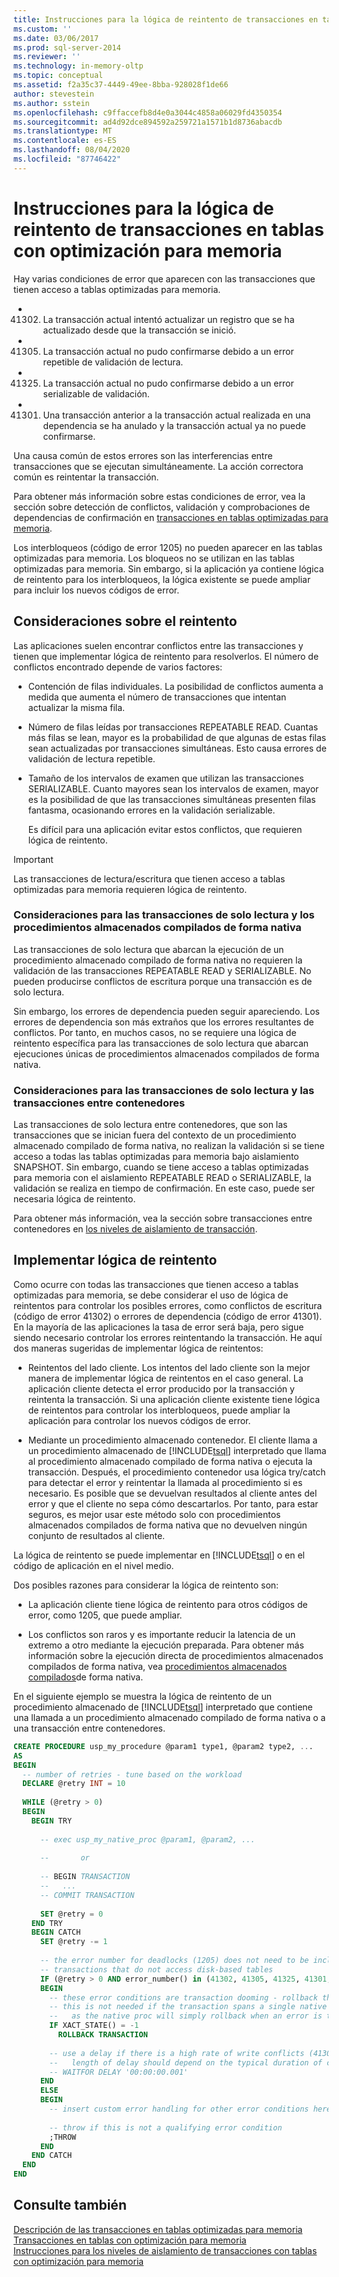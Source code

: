 ```yaml
---
title: Instrucciones para la lógica de reintento de transacciones en tablas optimizadas para memoria | Microsoft Docs
ms.custom: ''
ms.date: 03/06/2017
ms.prod: sql-server-2014
ms.reviewer: ''
ms.technology: in-memory-oltp
ms.topic: conceptual
ms.assetid: f2a35c37-4449-49ee-8bba-928028f1de66
author: stevestein
ms.author: sstein
ms.openlocfilehash: c9ffaccefb8d4e0a3044c4858a06029fd4350354
ms.sourcegitcommit: ad4d92dce894592a259721a1571b1d8736abacdb
ms.translationtype: MT
ms.contentlocale: es-ES
ms.lasthandoff: 08/04/2020
ms.locfileid: "87746422"
---
```

# <a name="guidelines-for-retry-logic-for-transactions-on-memory-optimized-tables"></a>Instrucciones para la lógica de reintento de transacciones en tablas con optimización para memoria
  Hay varias condiciones de error que aparecen con las transacciones que tienen acceso a tablas optimizadas para memoria.  
  
-   41302. La transacción actual intentó actualizar un registro que se ha actualizado desde que la transacción se inició.  
  
-   41305. La transacción actual no pudo confirmarse debido a un error repetible de validación de lectura.  
  
-   41325. La transacción actual no pudo confirmarse debido a un error serializable de validación.  
  
-   41301. Una transacción anterior a la transacción actual realizada en una dependencia se ha anulado y la transacción actual ya no puede confirmarse.  
  
 Una causa común de estos errores son las interferencias entre transacciones que se ejecutan simultáneamente. La acción correctora común es reintentar la transacción.  
  
 Para obtener más información sobre estas condiciones de error, vea la sección sobre detección de conflictos, validación y comprobaciones de dependencias de confirmación en [transacciones en tablas optimizadas para memoria](../relational-databases/in-memory-oltp/memory-optimized-tables.md).  
  
 Los interbloqueos (código de error 1205) no pueden aparecer en las tablas optimizadas para memoria. Los bloqueos no se utilizan en las tablas optimizadas para memoria. Sin embargo, si la aplicación ya contiene lógica de reintento para los interbloqueos, la lógica existente se puede ampliar para incluir los nuevos códigos de error.  
  
## <a name="considerations-for-retrying"></a>Consideraciones sobre el reintento  
 Las aplicaciones suelen encontrar conflictos entre las transacciones y tienen que implementar lógica de reintento para resolverlos. El número de conflictos encontrado depende de varios factores:  
  
-   Contención de filas individuales. La posibilidad de conflictos aumenta a medida que aumenta el número de transacciones que intentan actualizar la misma fila.  
  
-   Número de filas leídas por transacciones REPEATABLE READ. Cuantas más filas se lean, mayor es la probabilidad de que algunas de estas filas sean actualizadas por transacciones simultáneas. Esto causa errores de validación de lectura repetible.  
  
-   Tamaño de los intervalos de examen que utilizan las transacciones SERIALIZABLE. Cuanto mayores sean los intervalos de examen, mayor es la posibilidad de que las transacciones simultáneas presenten filas fantasma, ocasionando errores en la validación serializable.  
  
     Es difícil para una aplicación evitar estos conflictos, que requieren lógica de reintento.  
  
> [!IMPORTANT]  
>  Las transacciones de lectura/escritura que tienen acceso a tablas optimizadas para memoria requieren lógica de reintento.  
  
### <a name="considerations-for-read-only-transactions-and-natively-compiled-stored-procedures"></a>Consideraciones para las transacciones de solo lectura y los procedimientos almacenados compilados de forma nativa  
 Las transacciones de solo lectura que abarcan la ejecución de un procedimiento almacenado compilado de forma nativa no requieren la validación de las transacciones REPEATABLE READ y SERIALIZABLE. No pueden producirse conflictos de escritura porque una transacción es de solo lectura.  
  
 Sin embargo, los errores de dependencia pueden seguir apareciendo. Los errores de dependencia son más extraños que los errores resultantes de conflictos. Por tanto, en muchos casos, no se requiere una lógica de reintento específica para las transacciones de solo lectura que abarcan ejecuciones únicas de procedimientos almacenados compilados de forma nativa.  
  
### <a name="considerations-for-read-only-transactions-and-cross-container-transactions"></a>Consideraciones para las transacciones de solo lectura y las transacciones entre contenedores  
 Las transacciones de solo lectura entre contenedores, que son las transacciones que se inician fuera del contexto de un procedimiento almacenado compilado de forma nativa, no realizan la validación si se tiene acceso a todas las tablas optimizadas para memoria bajo aislamiento SNAPSHOT. Sin embargo, cuando se tiene acceso a tablas optimizadas para memoria con el aislamiento REPEATABLE READ o SERIALIZABLE, la validación se realiza en tiempo de confirmación. En este caso, puede ser necesaria lógica de reintento.  
  
 Para obtener más información, vea la sección sobre transacciones entre contenedores en [los niveles de aislamiento de transacción](../../2014/database-engine/transaction-isolation-levels.md).  
  
## <a name="implementing-retry-logic"></a>Implementar lógica de reintento  
 Como ocurre con todas las transacciones que tienen acceso a tablas optimizadas para memoria, se debe considerar el uso de lógica de reintentos para controlar los posibles errores, como conflictos de escritura (código de error 41302) o errores de dependencia (código de error 41301). En la mayoría de las aplicaciones la tasa de error será baja, pero sigue siendo necesario controlar los errores reintentando la transacción. He aquí dos maneras sugeridas de implementar lógica de reintentos:  
  
-   Reintentos del lado cliente. Los intentos del lado cliente son la mejor manera de implementar lógica de reintentos en el caso general. La aplicación cliente detecta el error producido por la transacción y reintenta la transacción. Si una aplicación cliente existente tiene lógica de reintentos para controlar los interbloqueos, puede ampliar la aplicación para controlar los nuevos códigos de error.  
  
-   Mediante un procedimiento almacenado contenedor. El cliente llama a un procedimiento almacenado de [!INCLUDE[tsql](../includes/tsql-md.md)] interpretado que llama al procedimiento almacenado compilado de forma nativa o ejecuta la transacción. Después, el procedimiento contenedor usa lógica try/catch para detectar el error y reintentar la llamada al procedimiento si es necesario. Es posible que se devuelvan resultados al cliente antes del error y que el cliente no sepa cómo descartarlos. Por tanto, para estar seguros, es mejor usar este método solo con procedimientos almacenados compilados de forma nativa que no devuelven ningún conjunto de resultados al cliente.  
  
 La lógica de reintento se puede implementar en [!INCLUDE[tsql](../includes/tsql-md.md)] o en el código de aplicación en el nivel medio.  
  
 Dos posibles razones para considerar la lógica de reintento son:  
  
-   La aplicación cliente tiene lógica de reintento para otros códigos de error, como 1205, que puede ampliar.  
  
-   Los conflictos son raros y es importante reducir la latencia de un extremo a otro mediante la ejecución preparada. Para obtener más información sobre la ejecución directa de procedimientos almacenados compilados de forma nativa, vea [procedimientos almacenados compilados](../relational-databases/in-memory-oltp/natively-compiled-stored-procedures.md)de forma nativa.  
  
 En el siguiente ejemplo se muestra la lógica de reintento de un procedimiento almacenado de [!INCLUDE[tsql](../includes/tsql-md.md)] interpretado que contiene una llamada a un procedimiento almacenado compilado de forma nativa o a una transacción entre contenedores.  
  
```sql  
CREATE PROCEDURE usp_my_procedure @param1 type1, @param2 type2, ...  
AS  
BEGIN  
  -- number of retries - tune based on the workload  
  DECLARE @retry INT = 10  
  
  WHILE (@retry > 0)  
  BEGIN  
    BEGIN TRY  
  
      -- exec usp_my_native_proc @param1, @param2, ...  
  
      --       or  
  
      -- BEGIN TRANSACTION  
      --   ...  
      -- COMMIT TRANSACTION  
  
      SET @retry = 0  
    END TRY  
    BEGIN CATCH  
      SET @retry -= 1  
  
      -- the error number for deadlocks (1205) does not need to be included for   
      -- transactions that do not access disk-based tables  
      IF (@retry > 0 AND error_number() in (41302, 41305, 41325, 41301, 1205))  
      BEGIN  
        -- these error conditions are transaction dooming - rollback the transaction  
        -- this is not needed if the transaction spans a single native proc execution  
        --   as the native proc will simply rollback when an error is thrown   
        IF XACT_STATE() = -1  
          ROLLBACK TRANSACTION  
  
        -- use a delay if there is a high rate of write conflicts (41302)  
        --   length of delay should depend on the typical duration of conflicting transactions  
        -- WAITFOR DELAY '00:00:00.001'  
      END  
      ELSE  
      BEGIN  
        -- insert custom error handling for other error conditions here  
  
        -- throw if this is not a qualifying error condition  
        ;THROW  
      END  
    END CATCH  
  END  
END  
```  
  
## <a name="see-also"></a>Consulte también  
 [Descripción de las transacciones en tablas optimizadas para memoria](../../2014/database-engine/understanding-transactions-on-memory-optimized-tables.md)   
 [Transacciones en tablas con optimización para memoria](../relational-databases/in-memory-oltp/memory-optimized-tables.md)   
 [Instrucciones para los niveles de aislamiento de transacciones con tablas con optimización para memoria](../../2014/database-engine/guidelines-for-transaction-isolation-levels-with-memory-optimized-tables.md)  
  
  
